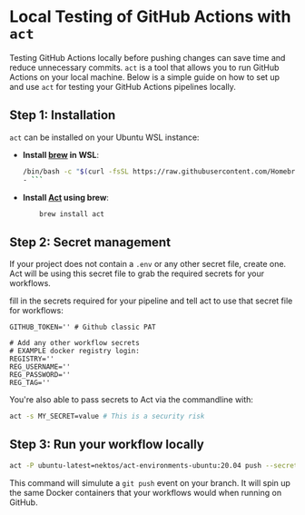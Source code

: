 # Local Testing of GitHub Actions with `act`

Testing GitHub Actions locally before pushing changes can save time and reduce unnecessary commits.
`act` is a tool that allows you to run GitHub Actions on your local machine.
Below is a simple guide on how to set up and use `act` for testing your GitHub Actions pipelines locally.

## Step 1: Installation

`act` can be installed on your Ubuntu WSL instance:

- **Install [brew](https://brew.sh/) in WSL**:
  ```bash
  /bin/bash -c "$(curl -fsSL https://raw.githubusercontent.com/Homebrew/install/HEAD/install.sh)"
  - ```

- **Install [Act]('https://nektosact.com/') using brew**:
    ```bash
        brew install act
    ```

## Step 2: Secret management

If your project does not contain a `.env` or any other secret file, create one.
Act will be using this secret file to grab the required secrets for your workflows.

fill in the secrets required for your pipeline and tell act to use that secret file for workflows:
```.env
GITHUB_TOKEN='' # Github classic PAT

# Add any other workflow secrets
# EXAMPLE docker registry login:
REGISTRY=''
REG_USERNAME=''
REG_PASSWORD=''
REG_TAG=''
```


You're also able to pass secrets to Act via the commandline with:
```bash
act -s MY_SECRET=value # This is a security risk
```
## Step 3: Run your workflow locally
```bash
act -P ubuntu-latest=nektos/act-environments-ubuntu:20.04 push --secret-file .secrets
```

This command will simulute a ```git push``` event on your branch.
It will spin up the same Docker containers that your workflows would when running on GitHub.


